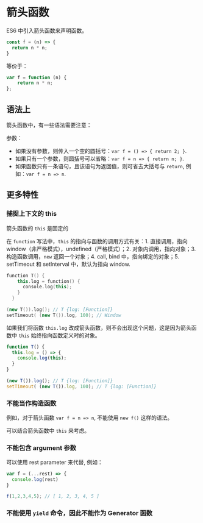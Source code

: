 # 箭头函数

ES6 中引入箭头函数来声明函数。

```javascript
const f = (n) => {
  return n * n;
}
```

等价于：

```javascript
var f = function (n) {
    return n * n;
};
```

## 语法上

箭头函数中，有一些语法需要注意：

参数：

- 如果没有参数，则传入一个空的圆括号：`var f = () => { return 2; }`.
- 如果只有一个参数，则圆括号可以省略：`var f = n => { return n; }`.
- 如果函数只有一条语句，且该语句为返回值，则可省去大括号与 `return`, 例如：`var f = n => n`.

## 更多特性

### 捕捉上下文的 this

箭头函数的 `this` 是固定的

在 `function` 写法中，`this` 的指向与函数的调用方式有关：1. 直接调用，指向 window（非严格模式），undefined（严格模式）；2. 对象内调用，指向对象；3. 构造函数调用，`new` 返回一个对象；4. call, bind 中，指向绑定的对象；5. setTimeout 和 setInterval 中，默认为指向 window.

```cpp
function T() {
    this.log = function() {
      console.log(this);
    }
  }
  
(new T()).log(); // T {log: [Function]}
setTimeout( (new T()).log, 100); // Window
```

如果我们将函数 `this.log` 改成箭头函数，则不会出现这个问题，这是因为箭头函数中 `this` 始终指向函数定义时的对象。

```javascript
function T() {
  this.log = () => {
    console.log(this);
  }
}
  
(new T()).log(); // T {log: [Function]}
setTimeout( (new T()).log, 100); // T {log: [Function]}
```

### 不能当作构造函数

例如，对于箭头函数 `var f = n => n`, 不能使用 `new f()` 这样的语法。

可以结合箭头函数中 `this` 来考虑。

### 不能包含 argument 参数

可以使用 rest parameter 来代替, 例如：

```javascript
var f = (...rest) => {
  console.log(rest)
}

f(1,2,3,4,5); // [ 1, 2, 3, 4, 5 ]
```

### 不能使用 `yield` 命令，因此不能作为 Generator 函数
